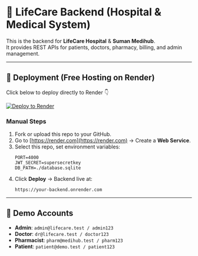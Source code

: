 # 🏥 LifeCare Backend (Hospital & Medical System)

This is the backend for **LifeCare Hospital** & **Suman Medihub**.  
It provides REST APIs for patients, doctors, pharmacy, billing, and admin management.

---

## 🚀 Deployment (Free Hosting on Render)

Click below to deploy directly to Render 👇

[![Deploy to Render](https://render.com/images/deploy-to-render-button.svg)](https://render.com/deploy)

### Manual Steps
1. Fork or upload this repo to your GitHub.
2. Go to [https://render.com](https://render.com) → Create a **Web Service**.
3. Select this repo, set environment variables:
   ```env
   PORT=4000
   JWT_SECRET=supersecretkey
   DB_PATH=./database.sqlite
   ```
4. Click **Deploy** → Backend live at:
   ```
   https://your-backend.onrender.com
   ```

---

## 🔑 Demo Accounts
- **Admin**: `admin@lifecare.test / admin123`
- **Doctor**: `dr@lifecare.test / doctor123`
- **Pharmacist**: `pharm@medihub.test / pharm123`
- **Patient**: `patient@demo.test / patient123`
